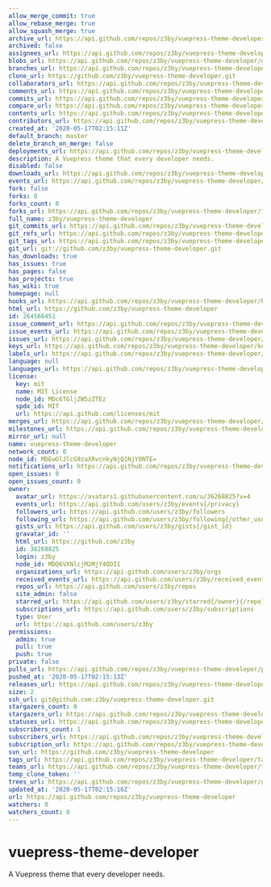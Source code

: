 ```yaml
---
allow_merge_commit: true
allow_rebase_merge: true
allow_squash_merge: true
archive_url: https://api.github.com/repos/z3by/vuepress-theme-developer/{archive_format}{/ref}
archived: false
assignees_url: https://api.github.com/repos/z3by/vuepress-theme-developer/assignees{/user}
blobs_url: https://api.github.com/repos/z3by/vuepress-theme-developer/git/blobs{/sha}
branches_url: https://api.github.com/repos/z3by/vuepress-theme-developer/branches{/branch}
clone_url: https://github.com/z3by/vuepress-theme-developer.git
collaborators_url: https://api.github.com/repos/z3by/vuepress-theme-developer/collaborators{/collaborator}
comments_url: https://api.github.com/repos/z3by/vuepress-theme-developer/comments{/number}
commits_url: https://api.github.com/repos/z3by/vuepress-theme-developer/commits{/sha}
compare_url: https://api.github.com/repos/z3by/vuepress-theme-developer/compare/{base}...{head}
contents_url: https://api.github.com/repos/z3by/vuepress-theme-developer/contents/{+path}
contributors_url: https://api.github.com/repos/z3by/vuepress-theme-developer/contributors
created_at: '2020-05-17T02:15:11Z'
default_branch: master
delete_branch_on_merge: false
deployments_url: https://api.github.com/repos/z3by/vuepress-theme-developer/deployments
description: A Vuepress theme that every developer needs.
disabled: false
downloads_url: https://api.github.com/repos/z3by/vuepress-theme-developer/downloads
events_url: https://api.github.com/repos/z3by/vuepress-theme-developer/events
fork: false
forks: 0
forks_count: 0
forks_url: https://api.github.com/repos/z3by/vuepress-theme-developer/forks
full_name: z3by/vuepress-theme-developer
git_commits_url: https://api.github.com/repos/z3by/vuepress-theme-developer/git/commits{/sha}
git_refs_url: https://api.github.com/repos/z3by/vuepress-theme-developer/git/refs{/sha}
git_tags_url: https://api.github.com/repos/z3by/vuepress-theme-developer/git/tags{/sha}
git_url: git://github.com/z3by/vuepress-theme-developer.git
has_downloads: true
has_issues: true
has_pages: false
has_projects: true
has_wiki: true
homepage: null
hooks_url: https://api.github.com/repos/z3by/vuepress-theme-developer/hooks
html_url: https://github.com/z3by/vuepress-theme-developer
id: 264566451
issue_comment_url: https://api.github.com/repos/z3by/vuepress-theme-developer/issues/comments{/number}
issue_events_url: https://api.github.com/repos/z3by/vuepress-theme-developer/issues/events{/number}
issues_url: https://api.github.com/repos/z3by/vuepress-theme-developer/issues{/number}
keys_url: https://api.github.com/repos/z3by/vuepress-theme-developer/keys{/key_id}
labels_url: https://api.github.com/repos/z3by/vuepress-theme-developer/labels{/name}
language: null
languages_url: https://api.github.com/repos/z3by/vuepress-theme-developer/languages
license:
  key: mit
  name: MIT License
  node_id: MDc6TGljZW5zZTEz
  spdx_id: MIT
  url: https://api.github.com/licenses/mit
merges_url: https://api.github.com/repos/z3by/vuepress-theme-developer/merges
milestones_url: https://api.github.com/repos/z3by/vuepress-theme-developer/milestones{/number}
mirror_url: null
name: vuepress-theme-developer
network_count: 0
node_id: MDEwOlJlcG9zaXRvcnkyNjQ1NjY0NTE=
notifications_url: https://api.github.com/repos/z3by/vuepress-theme-developer/notifications{?since,all,participating}
open_issues: 0
open_issues_count: 0
owner:
  avatar_url: https://avatars1.githubusercontent.com/u/36268825?v=4
  events_url: https://api.github.com/users/z3by/events{/privacy}
  followers_url: https://api.github.com/users/z3by/followers
  following_url: https://api.github.com/users/z3by/following{/other_user}
  gists_url: https://api.github.com/users/z3by/gists{/gist_id}
  gravatar_id: ''
  html_url: https://github.com/z3by
  id: 36268825
  login: z3by
  node_id: MDQ6VXNlcjM2MjY4ODI1
  organizations_url: https://api.github.com/users/z3by/orgs
  received_events_url: https://api.github.com/users/z3by/received_events
  repos_url: https://api.github.com/users/z3by/repos
  site_admin: false
  starred_url: https://api.github.com/users/z3by/starred{/owner}{/repo}
  subscriptions_url: https://api.github.com/users/z3by/subscriptions
  type: User
  url: https://api.github.com/users/z3by
permissions:
  admin: true
  pull: true
  push: true
private: false
pulls_url: https://api.github.com/repos/z3by/vuepress-theme-developer/pulls{/number}
pushed_at: '2020-05-17T02:15:13Z'
releases_url: https://api.github.com/repos/z3by/vuepress-theme-developer/releases{/id}
size: 2
ssh_url: git@github.com:z3by/vuepress-theme-developer.git
stargazers_count: 0
stargazers_url: https://api.github.com/repos/z3by/vuepress-theme-developer/stargazers
statuses_url: https://api.github.com/repos/z3by/vuepress-theme-developer/statuses/{sha}
subscribers_count: 1
subscribers_url: https://api.github.com/repos/z3by/vuepress-theme-developer/subscribers
subscription_url: https://api.github.com/repos/z3by/vuepress-theme-developer/subscription
svn_url: https://github.com/z3by/vuepress-theme-developer
tags_url: https://api.github.com/repos/z3by/vuepress-theme-developer/tags
teams_url: https://api.github.com/repos/z3by/vuepress-theme-developer/teams
temp_clone_token: ''
trees_url: https://api.github.com/repos/z3by/vuepress-theme-developer/git/trees{/sha}
updated_at: '2020-05-17T02:15:16Z'
url: https://api.github.com/repos/z3by/vuepress-theme-developer
watchers: 0
watchers_count: 0
---
```


# vuepress-theme-developer
A Vuepress theme that every developer needs.

